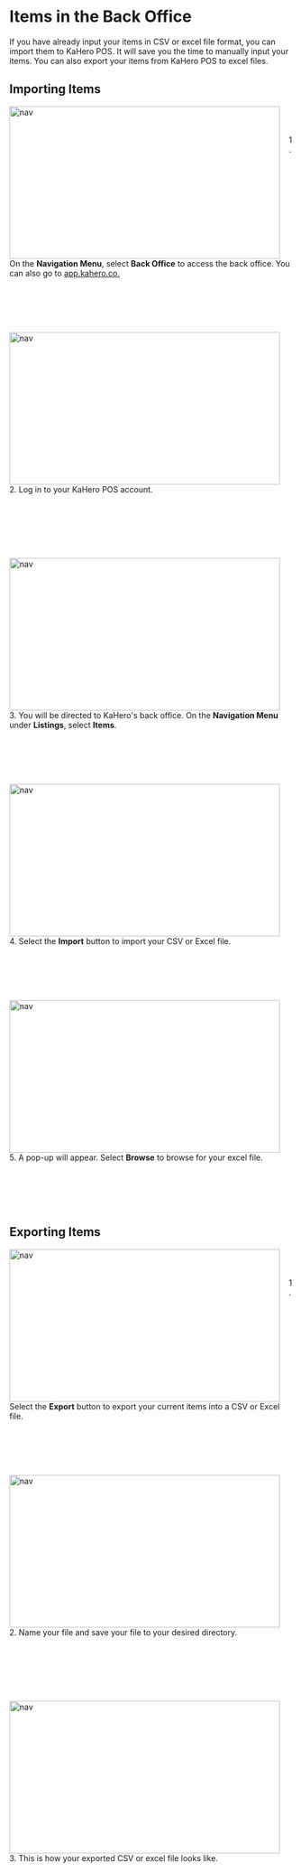 # **Items in the Back Office**

If you have already input your items in CSV or excel file format, you can import them to KaHero POS. It will save you the time to manually input your items. You can also export your items from KaHero POS to excel files.

## Importing Items

<p><img src="_content/_modifier/1.png" alt="nav" width="480" height="270" style="float:left; margin-right:1rem"><br><br><br>1. On the <b>Navigation Menu</b>, select <b>Back Office</b> to access the back office. You can also go to <a href="https://app.kahero.co/">app.kahero.co.</a></p>

<br><br><br><br>

<p><img src="_content/_modifier/2.png" alt="nav" width="480" height="270" style="float:left; margin-right:1rem"><br><br><br>2. Log in to your KaHero POS account.</p>

<br><br><br><br><br>

<p><img src="_content/_modifier/3.png" alt="nav" width="480" height="270" style="float:left; margin-right:1rem"><br><br><br>3. You will be directed to KaHero's back office. On the <b>Navigation Menu</b> under <b>Listings</b>, select <b>Items</b>.

<br><br><br><br>

<p><img src="_content/_backitems/1.png" alt="nav" width="480" height="270" style="float:left; margin-right:1rem"><br><br><br>4. Select the <b>Import</b> button to import your CSV or Excel file.</p>

<br><br><br><br>

<p><img src="_content/_backitems/3.png" alt="nav" width="480" height="270" style="float:left; margin-right:1rem"><br><br><br>5. A pop-up will appear. Select <b>Browse</b> to browse for your excel file.</p>

<br><br><br><br>

## Exporting Items

<p><img src="_content/_backitems/2.png" alt="nav" width="480" height="270" style="float:left; margin-right:1rem"><br><br><br>1. Select the <b>Export</b> button to export your current items into a CSV or Excel file.</p>

<br><br><br><br>

<p><img src="_content/_backitems/4.png" alt="nav" width="480" height="270" style="float:left; margin-right:1rem"><br><br><br>2. Name your file and save your file to your desired directory.</p>

<br><br><br><br><br>

<p><img src="_content/_backitems/5.png" alt="nav" width="480" height="270" style="float:left; margin-right:1rem"><br><br><br>3. This is how your exported CSV or excel file looks like.</p>

<br><br><br><br>